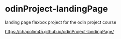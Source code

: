 # odinProject-landingPage
landing page flexbox project for the odin project course

https://chapolim45.github.io/odinProject-landingPage/
